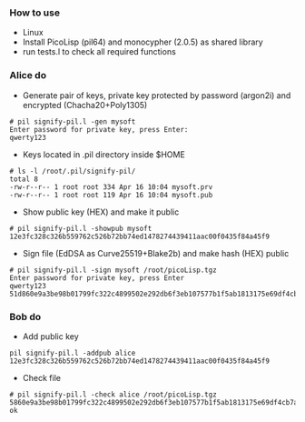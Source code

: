 ### How to use
* Linux
* Install PicoLisp (pil64) and monocypher (2.0.5) as shared library
* run tests.l to check all required functions 

### Alice do
* Generate pair of keys, private key protected by password (argon2i) and encrypted (Chacha20+Poly1305)
```
# pil signify-pil.l -gen mysoft
Enter password for private key, press Enter:
qwerty123
```
* Keys located in .pil directory inside $HOME
``` 
# ls -l /root/.pil/signify-pil/
total 8
-rw-r--r-- 1 root root 334 Apr 16 10:04 mysoft.prv
-rw-r--r-- 1 root root 119 Apr 16 10:04 mysoft.pub
```
* Show public key (HEX) and make it public
```
# pil signify-pil.l -showpub mysoft
12e3fc328c326b559762c526b72bb74ed1478274439411aac00f0435f84a45f9
```
* Sign file (EdDSA as Curve25519+Blake2b) and make hash (HEX) public
```
# pil signify-pil.l -sign mysoft /root/picoLisp.tgz
Enter password for private key, press Enter
qwerty123
51d860e9a3be98b01799fc322c4899502e292db6f3eb107577b1f5ab1813175e69df4cb7adc948421bb364cd630be8be23cde6a11804ac01a6fe8e0b5d0f8004
```

### Bob do
* Add public key
```
pil signify-pil.l -addpub alice 12e3fc328c326b559762c526b72bb74ed1478274439411aac00f0435f84a45f9
```
* Check file
```
# pil signify-pil.l -check alice /root/picoLisp.tgz 5860e9a3be98b01799fc322c4899502e292db6f3eb107577b1f5ab1813175e69df4cb7adc948421bb364cd630be8be23cde6a11804ac01a6fe8e0b5d0f8004
ok
```
